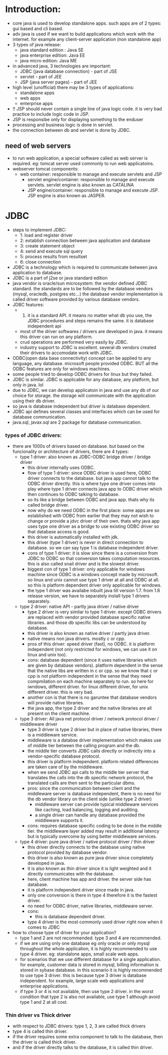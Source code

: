 # Introduction: 
- core java is used to develop standalone apps. such apps are of 2 types: gui based and cli based. 
- adv java is used if we want to build applications which work with the internet. for example any client-server application (non standalone app)
- 3 types of java release: 
	- java standard edition :  Java SE
	- java enterprise edition: Java EE
	- java micro edition: Java ME
- in advanced java, 3 technologies are important: 
	- JDBC (java database connection) - part of JSE
	- servlet - part of JEE 
	- JSP (java server pages) - part of JEE
- high level (unofficial) there may be 3 types of applications:
	- standalone apps
	- web apps
	- enterprise apps
- !! JSP should never contain a single line of java logic code. it is very bad practice to include logic code in JSP. 
- JSP is responsibe only for displaying something to the enduser
- processing and business logic is done in servlet. 
- the connection between db and servlet is done by JDBC. 
## need of web servers
- to run web application, a special software called as web server is required. eg: tomcat server used commonly to run web applicatoins. 
- webserver tomcat components:
	- web container: responsible to manage and execute servlets and JSP 
		- servlet engine/container: responsible to manage and execute servlets. servlet engine is also known as CATALINA 
		- JSP engine/container: responsible to manage and execute JSP. JSP engine is also known as JASPER.
# JDBC
- steps to implement JDBC:
	- 1: load and register driver
	- 2: extablish connection between java application and database
	- 3: create statement object
	- 4: send and execute sql query
	- 5: process results from resultset
	- 6: close connection
- JDBC is a technology which is required to communicate between java application to database. 
- JDBC is a part of j2se or java standard edition
- java vendor is oracle/sun microsystem: the vendor defined JDBC standard. the standards are to be followed by the database vendors (mysql, oracledb, postgres etc...) the database vendor implementation is called driver software provided by various database vendors.
- JDBC features: 
	- 1. it is a standard API. it means no matter what db you use, the JDBC procedures and steps remains the same. it is database independent api
	- most of the driver softwares / drivers are developed in java. it means this driver can run on any platform. 
	- crud operations are performed very easily by JDBC.
	- industry support to JDBC is excellent. several db vendors created their drivers to accomodate work with JDBC. 
- ODBC(open data base connectivity) concept can be applied to any language, any database. microsoft people provided ODBC. BUT all the ODBC features are only for windows machines. 
- some people tried to develop ODBC drivers for linux but they failed. 
- JDBC is similar. JDBC is applicable for any database, any platform, but only in java. lol
- due to JDBC, we can develop applicatoin in java and use any db of our choice for storage. the storage will communicate with the application using their db driver. 
- so java is database independent but driver is database dependent. 
- JDBC api defines several classes and interfaces which can be used for database communication. 
- java.sql, javax.sql are 2 package for database communication. 
### types of JDBC drivers: 
- there are 1000s of drivers based on database. but based on the funcionality or architecture of drivers, there are 4 types: 
	- type 1 driver: also known as JDBC-ODBC bridge driver / bridge driver
		- this driver internally uses ODBC. 
		- flow of type 1 driver: since ODBC driver is used here, ODBC driver connects to the database. but java app cannot talk to the ODBC driver directly. this is where type one driver comes into  play where type 1 driver connects java app to ODBC driver which then continues to ODBC talking to database. 
		- so its like a bridge between ODBC and java app. thats why its called bridge driver. 
		- now why do we need ODBC in the first place: some apps are so established with ODBC from earlier that they may not wish to change or provide a jdvc driver of their own. thats why java app uses type one driver as a bridge to use existing ODBC driver so that database access is good.
		- this driver is automatically installed with jdk. 
		- this driver (type 1 driver) is never in direct connection to database. so we can say type 1 is database independent driver. 
		- cons of type 1 driver: it is slow since there is a conversion from JDBC to ODBC so that conversion takes computation resources. this is also called snail driver and is the slowest driver. 
		- biggest con of type 1 driver: only applicable for windows machine since ODBC is a windows concept made by microsoft. so linux and unix cannot use type 1 driver at all and ODBC at all. so this is platform dependent driver only applicable for windows. 
		- the type 1 driver was availabe inbuilt java till version 1.7. from 1.8 release version, we have to separately install type 1 drivers separately. 
	- type 2 driver: native API - partly java driver / native driver
		- type 2 driver is very similar to type 1 driver. except ODBC drivers are replaced with vendor provided database specific native libraries. and those db specific libs can be understood by database. 
		- this driver is also known as native driver / partly java driver.
		- native means non java drivers. mostly c or cpp. 
		- pros of this driver: speed driver (fast), no ODBC. it is platform independent (not only restricted for windows, we can use it on linux and unix too).
		- cons: database dependent (since it uses native libraries which are given by database vendors). platform dependent in the sense that the native libs are written in c or cpp. so we know that c or cpp is not platform independent in the sense that they need compmilation on each machine separately to run. so here for iwndows, different driver. for linux different driver, for unix different driver. this is very bad. 
		- another con is that there is no garuntee that database vendors will provide native libraries. 
		- the java app, the type 2 driver and the native libraries are all present on the client machine.
	- type 3 driver: All java net protocol driver / network protocol driver / middleware driver
		- type 3 driver is type 2 driver but in place of native libraries, there is a middleware service. 
		- middleware is a databse driver implementation which makes use of middle tier between the calling program and the db. 
		- the middle tier converts JDBC calls directly or indirectly into a vendor-specific database protocol. 
		- this driver is platform independent. platform related differences are taken care of by the middleware. 
		- when we send JDBC api calls to the middle tier server that translates the calls into the db specific network protocol, the translated calls are then sent to the particular dbms.
		- pros: since the communication between client and the middleware server is database independent, there is no need for the db vendor library on the client side (unlike type 2 driver)
			- middleware server can provide typical middleware services like caching, load balancing, logging and auditing.
			- a single driver can handle any database provided the middleware supports it. 
		- cons: requires database specific coding to be done in the middle tier. the middleware layer added may result in additional latency but is typically overcome by using better middleware services. 
	- type 4 driver: pure java driver / native protocol driver / thin driver
		- this driver directly connects to the database using native protocol provided by database vendor. 
		- this driver is also known as pure java driver since completely developed in java. 
		- it is also known as thin driver since it is light weighted and it directly communicates with the database. 
		- here, client machine has app and driver. the server side has database. 
		- it is platform independent driver since made in java. 
		- only one conversion is there in type 4 therefore it is the fastest driver. 
		- no need for ODBC driver, native libraries, middleware server. 
		- cons: 
			- this is database dependent driver. 
		- type 4 driver is the most commonly used driver right now when it comes to JDBC
- how to choose type of driver for your application?
	- type 1 and 2 are not recommended. type 3 and 4 are recommended. 
	- if we are using only one database eg only oracle or only mysql throughout the whole application, it is highly recommended to use type 4 driver. eg: standalone apps, small scale web apps. 
	- for scenarios that we use different database for a single application. for example, customer data is stored in mysql, billing information is stored in sybase database. in this scenario it is highly recommended to use type 3 driver. this is because type 3 driver is database independent. for example, large scale web applications and enterprise applications. 
	- if type 3 or 4 is not available, then use type 2 driver. in the worst condition that type 2 is also not available, use type 1 although avoid type 1 and 2 at all cost. 
### Thin driver vs Thick driver
- with respect to JDBC drivers: type 1, 2, 3 are called thick drivers
- type 4 is called thin driver. 
- if the driver requires some extra component to talk to the database, then the driver is called thick driver. 
- and if the driver directly talks to the database, it is called thin driver. 
